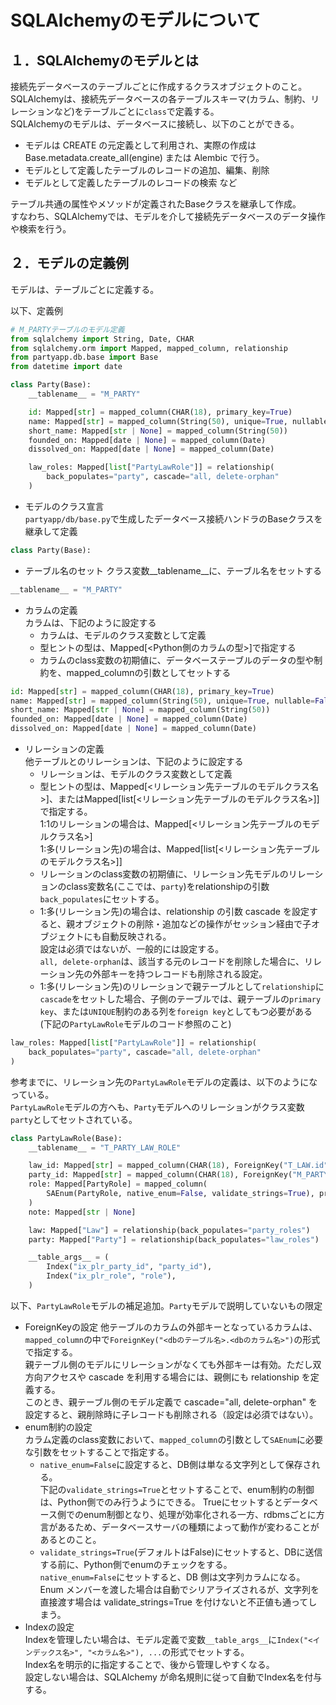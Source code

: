 # SQLAlchemyのモデルについて

## １．SQLAlchemyのモデルとは

接続先データベースのテーブルごとに作成するクラスオブジェクトのこと。  
SQLAlchemyは、接続先データベースの各テーブルスキーマ(カラム、制約、リレーションなど)をテーブルごとに```class```で定義する。  
SQLAlchemyのモデルは、データベースに接続し、以下のことができる。

- モデルは CREATE の元定義として利用され、実際の作成は Base.metadata.create_all(engine) または Alembic で行う。
- モデルとして定義したテーブルのレコードの追加、編集、削除
- モデルとして定義したテーブルのレコードの検索
など

テーブル共通の属性やメソッドが定義されたBaseクラスを継承して作成。  
すなわち、SQLAlchemyでは、モデルを介して接続先データベースのデータ操作や検索を行う。

## ２．モデルの定義例

モデルは、テーブルごとに定義する。

以下、定義例

```python
# M_PARTYテーブルのモデル定義
from sqlalchemy import String, Date, CHAR
from sqlalchemy.orm import Mapped, mapped_column, relationship
from partyapp.db.base import Base
from datetime import date

class Party(Base):
    __tablename__ = "M_PARTY"

    id: Mapped[str] = mapped_column(CHAR(18), primary_key=True)
    name: Mapped[str] = mapped_column(String(50), unique=True, nullable=False, doc="政党名")
    short_name: Mapped[str | None] = mapped_column(String(50))
    founded_on: Mapped[date | None] = mapped_column(Date)
    dissolved_on: Mapped[date | None] = mapped_column(Date)

    law_roles: Mapped[list["PartyLawRole"]] = relationship(
        back_populates="party", cascade="all, delete-orphan"
    )
```

- モデルのクラス宣言  
  ```partyapp/db/base.py```で生成したデータベース接続ハンドラのBaseクラスを継承して定義

```python
class Party(Base):
```

- テーブル名のセット
  クラス変数__tablename__に、テーブル名をセットする

```python  
__tablename__ = "M_PARTY" 
```

- カラムの定義  
  カラムは、下記のように設定する
  - カラムは、モデルのクラス変数として定義
  - 型ヒントの型は、Mapped[<Python側のカラムの型>]で指定する
  - カラムのclass変数の初期値に、データベーステーブルのデータの型や制約を、mapped_columnの引数としてセットする
  
```python
id: Mapped[str] = mapped_column(CHAR(18), primary_key=True)
name: Mapped[str] = mapped_column(String(50), unique=True, nullable=False, doc="政党名")
short_name: Mapped[str | None] = mapped_column(String(50))
founded_on: Mapped[date | None] = mapped_column(Date)
dissolved_on: Mapped[date | None] = mapped_column(Date)
```

- リレーションの定義  
  他テーブルとのリレーションは、下記のように設定する
  - リレーションは、モデルのクラス変数として定義
  - 型ヒントの型は、Mapped[<リレーション先テーブルのモデルクラス名>]、またはMapped[list[<リレーション先テーブルのモデルクラス名>]]で指定する。  
  1:1のリレーションの場合は、Mapped[<リレーション先テーブルのモデルクラス名>]  
  1:多(リレーション先)の場合は、Mapped[list[<リレーション先テーブルのモデルクラス名>]]
  - リレーションのclass変数の初期値に、リレーション先モデルのリレーションのclass変数名(ここでは、```party```)をrelationshipの引数``` back_populates```にセットする。
  - 1:多(リレーション先)の場合は、relationship の引数 cascade を設定すると、親オブジェクトの削除・追加などの操作がセッション経由で子オブジェクトにも自動反映される。  
  設定は必須ではないが、一般的には設定する。  
  ```all, delete-orphan```は、該当する元のレコードを削除した場合に、リレーション先の外部キーを持つレコードも削除される設定。
  - 1:多(リレーション先)のリレーションで親テーブルとして```relationship```に```cascade```をセットした場合、子側のテーブルでは、親テーブルの```primary key```、または```UNIQUE```制約のある列を```foreign key```としてもつ必要がある  
  (下記の```PartyLawRole```モデルのコード参照のこと)

```python
law_roles: Mapped[list["PartyLawRole"]] = relationship(
    back_populates="party", cascade="all, delete-orphan"
)
```

参考までに、リレーション先の```PartyLawRole```モデルの定義は、以下のようになっている。  
```PartyLawRole```モデルの方へも、```Party```モデルへのリレーションがクラス変数```party```としてセットされている。

```python
class PartyLawRole(Base):
    __tablename__ = "T_PARTY_LAW_ROLE"

    law_id: Mapped[str] = mapped_column(CHAR(18), ForeignKey("T_LAW.id"), primary_key=True)
    party_id: Mapped[str] = mapped_column(CHAR(18), ForeignKey("M_PARTY.id"), primary_key=True)
    role: Mapped[PartyRole] = mapped_column(
        SAEnum(PartyRole, native_enum=False, validate_strings=True), primary_key=True
    )
    note: Mapped[str | None]

    law: Mapped["Law"] = relationship(back_populates="party_roles")
    party: Mapped["Party"] = relationship(back_populates="law_roles")

    __table_args__ = (
        Index("ix_plr_party_id", "party_id"),
        Index("ix_plr_role", "role"),
    )
```

以下、```PartyLawRole```モデルの補足追加。```Party```モデルで説明していないもの限定

- ForeignKeyの設定
  他テーブルのカラムの外部キーとなっているカラムは、```mapped_column```の中で```ForeignKey("<dbのテーブル名>.<dbのカラム名>")```の形式で指定する。  
  親テーブル側のモデルにリレーションがなくても外部キーは有効。ただし双方向アクセスや cascade を利用する場合には、親側にも relationship を定義する。  
  このとき、親テーブル側のモデル定義で cascade="all, delete-orphan" を設定すると、親削除時に子レコードも削除される（設定は必須ではない）。
- enum制約の設定  
  カラム定義のclass変数において、```mapped_column```の引数として```SAEnum```に必要な引数をセットすることで指定する。  
  - ```native_enum=False```に設定すると、DB側は単なる文字列として保存される。  
  下記の```validate_strings=True```とセットすることで、enum制約の制御は、Python側でのみ行うようにできる。
  Trueにセットするとデータベース側でのenum制御となり、処理が効率化される一方、rdbmsごとに方言があるため、データベースサーバの種類によって動作が変わることがあるとのこと。
  - ```validate_strings=True```(デフォルトはFalse)にセットすると、DBに送信する前に、Python側でenumのチェックをする。  
  ```native_enum=False```にセットすると、DB 側は文字列カラムになる。Enum メンバーを渡した場合は自動でシリアライズされるが、文字列を直接渡す場合は validate_strings=True を付けないと不正値も通ってしまう。  
- Indexの設定  
  Indexを管理したい場合は、モデル定義で変数```__table_args__```に```Index("<インデックス名>", "<カラム名>"), ...```の形式でセットする。  
  Index名を明示的に指定することで、後から管理しやすくなる。  
  設定しない場合は、SQLAlchemy が命名規則に従って自動でIndex名を付与する。
